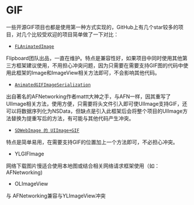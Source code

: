 # GIF


一些开源GIF项目也都是使用第一种方式实现的，GitHub上有几个star较多的项目，对几个比较受欢迎的项目简单做了一下对比：

* [`FLAnimatedImage`](https://github.com/Flipboard/FLAnimatedImage) 

Flipboard团队出品，一直在维护。特点是兼容性好，如果项目中同时使用其他第三方框架建议使用，不用担心冲突问题，因为只需要在需要支持GIF图的代码中使用此框架的Image和ImageView相关方法即可，不会影响其他代码。

* [`AnimatedGIFImageSerialization`](https://github.com/mattt/AnimatedGIFImageSerialization)

出自著名的AFNetworking作者mattt大神之手，与AFN一样，因其重写了UIImage相关方法，使用方便，只需要将头文件引入即可使UIImage支持GIF，还可以将数据序列化为NSData，但缺点是引入此框架后会将整个项目的UIImage方法替换为提重写后的方法，有可能与其他代码产生冲突。

* [`SDWebImage 的 UIImage+GIF`](https://github.com/rs/SDWebImage)

特点是简单易用，在需要支持GIF的位置加上一个方法即可，不必担心冲突。

* YLGIFImage 

网络下载图片慢适合使用本地图或结合相关网络请求框架使用（如：AFNetworking)

* OLImageView 

与 AFNetworking兼容与YLImageView冲突
